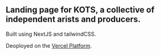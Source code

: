 ## Landing page for KOTS, a collective of independent arists and producers.

Built using NextJS and tailwindCSS.

Deoployed on the [Vercel Platform](https://vercel.com/).
